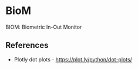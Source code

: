 # BioM
BIOM: Biometric In-Out Monitor

## References
* Plotly dot plots - https://plot.ly/python/dot-plots/
